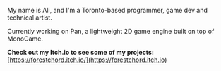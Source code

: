 My name is Ali, and I'm a Toronto-based programmer, game dev and technical artist.

Currently working on Pan, a lightweight 2D game engine built on top of MonoGame.

**Check out my Itch.io to see some of my projects:** [https://forestchord.itch.io/](https://forestchord.itch.io)

